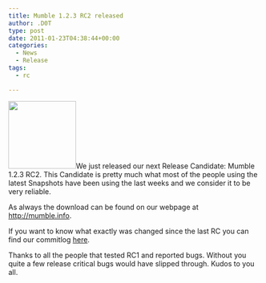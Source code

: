 ```yaml
---
title: Mumble 1.2.3 RC2 released
author: .D0T
type: post
date: 2011-01-23T04:38:44+00:00
categories:
  - News
  - Release
tags:
  - rc

---
```

<img src="http://blog.mumble.info/wp-uploads/2010/12/Mumblesoftwarelogo.png" alt="" title="Mumblesoftwarelogo" width="135" height="135" class="alignleft size-full wp-image-232" />We just released our next Release Candidate: Mumble 1.2.3 RC2. This Candidate is pretty much what most of the people using the latest Snapshots have been using the last weeks and we consider it to be very reliable.

As always the download can be found on our webpage at <http://mumble.info>.

If you want to know what exactly was changed since the last RC you can find our commitlog [here][1].

Thanks to all the people that tested RC1 and reported bugs. Without you quite a few release critical bugs would have slipped through. Kudos to you all.

 [1]: http://mumble.git.sourceforge.net/git/gitweb.cgi?p=mumble/mumble;a=shortlog